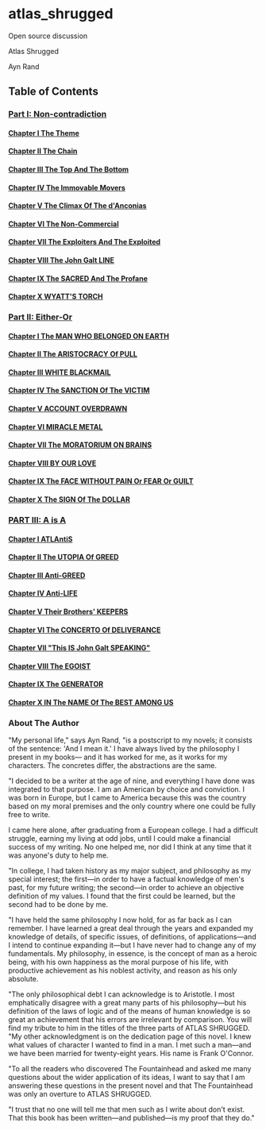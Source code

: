 # atlas_shrugged
Open source discussion

Atlas Shrugged

Ayn Rand

## Table of Contents
### [Part I: Non-contradiction](Part_I/README.md)
#### [Chapter I The Theme](Part_I/Chapter_01.md)
#### [Chapter II The Chain](Part_I/Chapter_02.md)
#### [Chapter III The Top And The Bottom](Part_I/Chapter_03.md)
#### [Chapter IV The Immovable Movers](Part_I/Chapter_04.md)
#### [Chapter V The Climax Of The d'Anconias](Part_I/Chapter_05.md)
#### [Chapter VI The Non-Commercial](Part_I/Chapter_06.md)
#### [Chapter VII The Exploiters And The Exploited](Part_I/Chapter_07.md)
#### [Chapter VIII The John Galt LINE](Part_I/Chapter_08.md)
#### [Chapter IX The SACRED And The Profane](Part_I/Chapter_09.md)
#### [Chapter X WYATT'S TORCH](Part_I/Chapter_10.md)
### [Part II: Either-Or](Part_II/README.md)
#### [Chapter I The MAN WHO BELONGED ON EARTH](Part_II/Chapter_01.md)
#### [Chapter II The ARISTOCRACY Of PULL](Part_II/Chapter_02.md)
#### [Chapter III WHITE BLACKMAIL](Part_II/Chapter_03.md)
#### [Chapter IV The SANCTION Of The VICTIM](Part_II/Chapter_04.md)
#### [Chapter V ACCOUNT OVERDRAWN](Part_II/Chapter_05.md)
#### [Chapter VI MIRACLE METAL](Part_II/Chapter_06.md)
#### [Chapter VII The MORATORIUM ON BRAINS](Part_II/Chapter_07.md)
#### [Chapter VIII BY OUR LOVE](Part_II/Chapter_08.md)
#### [Chapter IX The FACE WITHOUT PAIN Or FEAR Or GUILT](Part_II/Chapter_09.md)
#### [Chapter X The SIGN Of The DOLLAR](Part_II/Chapter_10.md)
### [PART III: A is A](Part_III/README.md)
#### [Chapter I ATLAntiS](Part_III/Chapter_01.md)
#### [Chapter II The UTOPIA Of GREED](Part_III/Chapter_02.md)
#### [Chapter III Anti-GREED](Part_III/Chapter_03.md)
#### [Chapter IV Anti-LIFE](Part_III/Chapter_04.md)
#### [Chapter V Their Brothers' KEEPERS](Part_III/Chapter_05.md)
#### [Chapter VI The CONCERTO Of DELIVERANCE](Part_III/Chapter_06.md)
#### [Chapter VII "This IS John Galt SPEAKING"](Part_III/Chapter_07.md)
#### [Chapter VIII The EGOIST](Part_III/Chapter_08.md)
#### [Chapter IX The GENERATOR](Part_III/Chapter_09.md)
#### [Chapter X IN The NAME Of The BEST AMONG US](Part_III/Chapter_10.md)
### About The Author
"My personal life," says Ayn Rand, "is a postscript to my novels; it consists of the sentence: 'And I mean
it.' I have always lived by the philosophy I present in my books— and it has worked for me, as it works
for my characters. The concretes differ, the abstractions are the same.

"I decided to be a writer at the age of nine, and everything I have done was integrated to that purpose. I
am an American by choice and conviction. I was born in Europe, but I came to America because this
was the country based on my moral premises and the only country where one could be fully free to write.

I came here alone, after graduating from a European college. I had a difficult struggle, earning my living at
odd jobs, until I could make a financial success of my writing. No one helped me, nor did I think at any
time that it was anyone's duty to help me.

"In college, I had taken history as my major subject, and philosophy as my special interest; the first—in
order to have a factual knowledge of men's past, for my future writing; the second—in order to achieve
an objective definition of my values. I found that the first could be learned, but the second had to be done
by me.

"I have held the same philosophy I now hold, for as far back as I can remember. I have learned a great
deal through the years and expanded my knowledge of details, of specific issues, of definitions, of
applications—and I intend to continue expanding it—but I have never had to change any of my
fundamentals. My philosophy, in essence, is the concept of man as a heroic being, with his own
happiness as the moral purpose of his life, with productive achievement as his noblest activity, and reason
as his only absolute.

"The only philosophical debt I can acknowledge is to Aristotle. I most emphatically disagree with a great
many parts of his philosophy—but his definition of the laws of logic and of the means of human
knowledge is so great an achievement that his errors are irrelevant by comparison. You will find my
tribute to him in the titles of the three parts of ATLAS SHRUGGED.
"My other acknowledgment is on the dedication page of this novel. I knew what values of character I
wanted to find in a man. I met such a man—and we have been married for twenty-eight years. His name
is Frank O'Connor.

"To all the readers who discovered The Fountainhead and asked me many questions about the wider
application of its ideas, I want to say that I am answering these questions in the present novel and that
The Fountainhead was only an overture to ATLAS SHRUGGED.

"I trust that no one will tell me that men such as I write about don't exist. That this book has been
written—and published—is my proof that they do."


